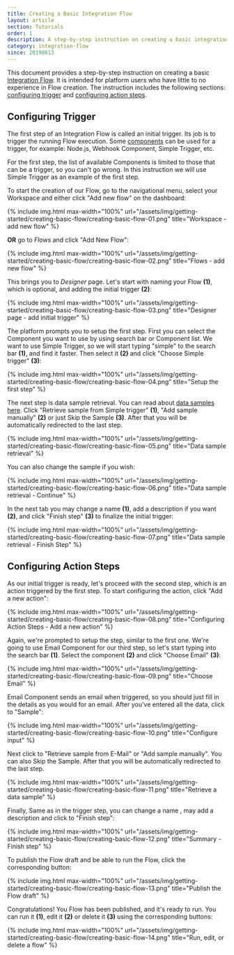 ```yaml
---
title: Creating a Basic Integration Flow
layout: article
section: Tutorials
order: 1
description: A step-by-step instruction on creating a basic integration flow.
category: integration-flow
since: 20190613
---
```


This document provides a step-by-step instruction on creating a basic [Integration Flow](integration-flow). It is intended for platform users who have little to no experience in Flow creation. The instruction includes the following sections: [configuring trigger](#configuring-trigger) and [configuring action steps](#configuring-action-steps).

## Configuring Trigger

The first step of an Integration Flow is called an initial trigger. Its job is to trigger the running Flow execution. Some [components](/getting-started/integration-component) can be used for a trigger, for example: Node.js, Webhook Component, Simple Trigger, etc.

For the first step, the list of available Components is limited to those that can be a trigger, so you can't go wrong. In this instruction we will use Simple Trigger as an example of the first step.  

To start the creation of our Flow, go to the navigational menu, select your Workspace and either click "Add new flow" on the dashboard:

{% include img.html max-width="100%" url="/assets/img/getting-started/creating-basic-flow/creating-basic-flow-01.png" title="Workspace - add new flow" %}

**OR** go to *Flows* and click "Add New Flow":

{% include img.html max-width="100%" url="/assets/img/getting-started/creating-basic-flow/creating-basic-flow-02.png" title="Flows - add new flow" %}

This brings you to *Designer* page. Let's start with naming your Flow **(1)**, which is optional, and adding the initial trigger **(2)**:

{% include img.html max-width="100%" url="/assets/img/getting-started/creating-basic-flow/creating-basic-flow-03.png" title="Designer page - add initial trigger" %}

The platform prompts you to setup the first step. First you can select the Component you want to use by using search bar or Component list. We want to use Simple Trigger, so we will start typing "simple" to the search bar **(1)**, and find it faster. Then select it **(2)** and click "Choose Simple trigger" **(3)**:

{% include img.html max-width="100%" url="/assets/img/getting-started/creating-basic-flow/creating-basic-flow-04.png" title="Setup the first step" %}

The next step is data sample retrieval. You can read about [data samples here](/getting-started/data-sample-overview). Click "Retrieve sample from Simple trigger" **(1)**, "Add sample manually" **(2)** or just Skip the Sample **(3)**. After that you will be automatically redirected to the last step.

{% include img.html max-width="100%" url="/assets/img/getting-started/creating-basic-flow/creating-basic-flow-05.png" title="Data sample retrieval" %}

You can also change the sample if you wish:

{% include img.html max-width="100%" url="/assets/img/getting-started/creating-basic-flow/creating-basic-flow-06.png" title="Data sample retrieval - Continue" %}

In the next tab you may change a name **(1)**, add a description if you want **(2)**, and click "Finish step" **(3)** to finalize the initial trigger:

{% include img.html max-width="100%" url="/assets/img/getting-started/creating-basic-flow/creating-basic-flow-07.png" title="Data sample retrieval - Finish Step" %}


## Configuring Action Steps

As our initial trigger is ready, let's proceed with the second step, which is an action triggered by the first step. To start configuring the action, click "Add a new action":

{% include img.html max-width="100%" url="/assets/img/getting-started/creating-basic-flow/creating-basic-flow-08.png" title="Configuring Action Steps - Add a new action" %}

Again, we're prompted to setup the step, similar to the first one. We're going to use Email Component for our third step, so let's start typing into the search bar **(1)**. Select the component **(2)** and click "Choose Email" **(3)**:

{% include img.html max-width="100%" url="/assets/img/getting-started/creating-basic-flow/creating-basic-flow-09.png" title="Choose Email" %}

Email Component sends an email when triggered, so you should just fill in the details as you would for an email. After you've entered all the data, click to "Sample":

{% include img.html max-width="100%" url="/assets/img/getting-started/creating-basic-flow/creating-basic-flow-10.png" title="Configure input" %}

Next click to "Retrieve sample from E-Mail" or "Add sample manually". You can also Skip the Sample. After that you will be automatically redirected to the last step.

{% include img.html max-width="100%" url="/assets/img/getting-started/creating-basic-flow/creating-basic-flow-11.png" title="Retrieve a data sample" %}

Finally, Same as in the trigger step, you can change a name , may add a description and click to "Finish step":

{% include img.html max-width="100%" url="/assets/img/getting-started/creating-basic-flow/creating-basic-flow-12.png" title="Summary - Finish step" %}

To publish the Flow draft and be able to run the Flow, click the corresponding button:

{% include img.html max-width="100%" url="/assets/img/getting-started/creating-basic-flow/creating-basic-flow-13.png" title="Publish the Flow draft" %}

Congratulations! You Flow has been published, and it's ready to run. You can run it **(1)**, edit it **(2)** or delete it **(3)** using the corresponding buttons:

{% include img.html max-width="100%" url="/assets/img/getting-started/creating-basic-flow/creating-basic-flow-14.png" title="Run, edit, or delete a flow" %}
